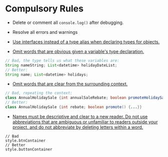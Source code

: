 # Compulsory Rules

* Delete or comment all `console.log()` after debugging.
<!--  -->
* Resolve all errors and warnings
<!--  -->
* [Use interfaces instead of a type alias when declaring types for objects.](https://google.github.io/styleguide/tsguide.html#interfaces-vs-type-aliases)
<!--  -->
<!--  -->
* [Omit words that are obvious given a variable's type declaration.](https://testing.googleblog.com/2017/10/code-health-identifiernamingpostforworl.html)
```java
// Bad, the type tells us what these variables are:
String nameString; List<datetime> holidayDateList;
// Better:
String name; List<datetime> holidays;
```
<!--  -->
* [Omit words that are clear from the surrounding context.](https://testing.googleblog.com/2017/10/code-health-identifiernamingpostforworl.html)

```java
// Bad, repeating the context:
class AnnualHolidaySale {int annualSaleRebate; boolean promoteHolidaySale() {...}}
// Better:
class AnnualHolidaySale {int rebate; boolean promote() {...}}
```
<!--  -->
* [Names must be descriptive and clear to a new reader. Do not use abbreviations that are ambiguous or unfamiliar to readers outside your project, and do not abbreviate by deleting letters within a word.](https://google.github.io/styleguide/tsguide.html#descriptive-names)

```tsx
// Bad
style.btnContainer
// Better
style.buttonContainer
```
